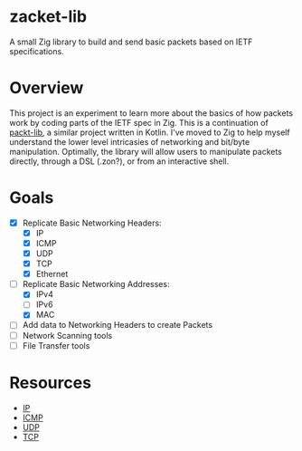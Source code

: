 # zacket-lib
A small Zig library to build and send basic packets based on IETF specifications.

# Overview
This project is an experiment to learn more about the basics of how packets work by coding parts of the IETF spec in Zig. This is a continuation of [packt-lib](https://github.com/00JCIV00/packt-lib), a similar project written in Kotlin. I've moved to Zig to help myself understand the lower level intricasies of networking and bit/byte manipulation. Optimally, the library will allow users to manipulate packets directly, through a DSL (.zon?), or from an interactive shell.

# Goals
- [x] Replicate Basic Networking Headers:
	- [x] IP
	- [x] ICMP
	- [x] UDP
	- [x] TCP
	- [x] Ethernet
- [ ] Replicate Basic Networking Addresses:
	- [x] IPv4
	- [ ] IPv6
	- [x] MAC
- [ ] Add data to Networking Headers to create Packets
- [ ] Network Scanning tools
- [ ] File Transfer tools

# Resources
- [IP](https://datatracker.ietf.org/doc/html/rfc791)
- [ICMP](https://datatracker.ietf.org/doc/html/rfc792)
- [UDP](https://datatracker.ietf.org/doc/html/rfc768)
- [TCP](https://www.ietf.org/rfc/rfc9293.html)
